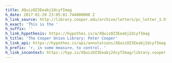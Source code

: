 ```yaml
---
title: XQuizOZ3Eeabj2dcyfImag
h_date: 2017-01-29 23:05:01.744000000 Z
h_link_source: http://library.cooper.edu/archive/letters/pc_letter_3.html
h_exact: 'This is the '
h_suffix: ''
h_link_hypothesis: https://hypothes.is/a/XQuizOZ3Eeabj2dcyfImag
h_title: 'The Cooper Union Library: Peter Cooper'
h_link_api: https://hypothes.is/api/annotations/XQuizOZ3Eeabj2dcyfImag
h_prefix: 'r, in some measure, to control. '
h_link_incontext: https://hyp.is/XQuizOZ3Eeabj2dcyfImag/library.cooper.edu/archive/letters/pc_letter_3.html
---
```


